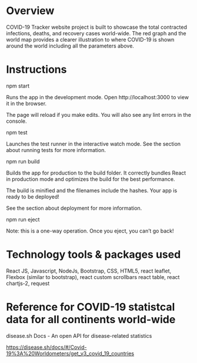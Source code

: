 # Overview

COVID-19 Tracker website project is built to showcase the total contracted infections, deaths, and recovery cases world-wide. The red graph and the world map provides a clearer illustration to where COVID-19 is shown around the world including all the parameters above.

# Instructions

npm start

Runs the app in the development mode.
Open http://localhost:3000 to view it in the browser.

The page will reload if you make edits.
You will also see any lint errors in the console.

npm test

Launches the test runner in the interactive watch mode.
See the section about running tests for more information.

npm run build

Builds the app for production to the build folder.
It correctly bundles React in production mode and optimizes the build for the best performance.

The build is minified and the filenames include the hashes.
Your app is ready to be deployed!

See the section about deployment for more information.

npm run eject

Note: this is a one-way operation. Once you eject, you can’t go back!

# Technology tools & packages used

React JS, Javascript, NodeJs, Bootstrap, CSS, HTML5, react leaflet, Flexbox (similar to bootstrap), react custom scrollbars
react table, react chartjs-2, request

# Reference for COVID-19 statistcal data for all continents world-wide

disease.sh Docs - An open API for disease-related statistics

https://disease.sh/docs/#/Covid-19%3A%20Worldometers/get_v3_covid_19_countries
